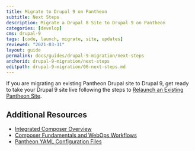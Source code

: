 ```yaml
---
title: Migrate to Drupal 9 on Pantheon
subtitle: Next Steps
description: Migrate a Drupal 8 Site to Drupal 9 on Pantheon
categories: [develop]
cms: drupal-9
tags: [code, launch, migrate, site, updates]
reviewed: "2021-03-31"
layout: guide
permalink: docs/guides/drupal-9-migration/next-steps
anchorid: drupal-9-migration/next-steps
editpath: drupal-9-migration/06-next-steps.md
---
```


If you are migrating an existing Pantheon Drupal site to Drupal 9, get ready to take your Drupal 9 site live following the steps to [Relaunch an Existing Pantheon Site](/relaunch).

## Additional Resources

- [Integrated Composer Overview](/integrated-composer)
- [Composer Fundamentals and WebOps Workflows](/composer)
- [Pantheon YAML Configuration Files](/pantheon-yml)
